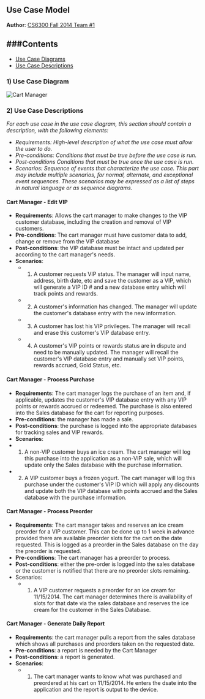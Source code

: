 ## Use Case Model

**Author**: [CS6300 Fall 2014 Team #1](https://github.com/gt-ud-softeng/6300Fall14Team01)

###Contents
-----------------
- [Use Case Diagrams](#use-case-diagrams)
- [Use Case Descriptions](#use-case-descriptions)
 
### 1) Use Case Diagram

![Cart Manager](http://yuml.me/26df9b41)

### 2) Use Case Descriptions

*For each use case in the use case diagram, this section should contain a description, with the following elements:*

- *Requirements: High-level description of what the use case must allow the user to do.*
- *Pre-conditions: Conditions that must be true before the use case is run.*
- *Post-conditions Conditions that must be true once the use case is run.*
- *Scenarios: Sequence of events that characterize the use case. This part may include multiple scenarios, for normal, alternate, and exceptional event sequences. These scenarios may be expressed as a list of steps in natural language or as sequence diagrams.*




#### **Cart Manager - Edit VIP** 
- **Requirements**: Allows the cart manager to make changes to the VIP customer database, including the creation and removal of VIP customers.
- **Pre-conditions**: The cart manager must have customer data to add, change or remove from the VIP database
- **Post-conditions**: the VIP database must be intact and updated per according to the cart manager's needs. 
- **Scenarios**:
  - 1. A customer requests VIP status.  The manager will input name, address, birth date, etc and save the customer as a VIP, which will generate a VIP ID # and a new database entry which will track points and rewards.
  - 2. A customer's information has changed.  The manager will update the customer's database entry with the new information.
  - 3. A customer has lost his VIP privileges.  The manager will recall and erase this customer's VIP database entry.
  - 4. A customer's VIP points or rewards status are in dispute and need to be manually updated. The manager will recall the customer's VIP database entry and manually set VIP points, rewards accrued, Gold Status, etc.   
   
	
#### **Cart Manager - Process Purchase**
- **Requirements**: The cart manager logs the purchase of an item and, if applicable, updates the customer's VIP database entry with any VIP points or rewards accrued or redeemed.  The purchase is also entered into the Sales database for the cart for reporting purposes.
- **Pre-conditions**: the manager has made a sale.
- **Post-conditions**: the purchase is logged into the appropriate databases for tracking sales and VIP rewards.
-  **Scenarios**:
  - 1. A non-VIP customer buys an ice cream.  The cart manager will log this purchase into the application as a non-VIP sale, which will update only the Sales database with the purchase information.
  - 2. A VIP customer buys a frozen yogurt.  The cart manager will log this purchase under the customer's VIP ID which will apply any discounts and update both the VIP database with points accrued and the Sales database with the purchase information.  
		    		
#### **Cart Manager - Process Preorder**  
- **Requirements**: The cart manager takes and reserves an ice cream preorder for a VIP customer.  This can be done up to 1 week in advance provided there are available preorder slots for the cart on the date requested.  This is logged as a preorder in the Sales database on the day the preorder is requested.
- **Pre-conditions**: The cart manager has a preorder to process.
- **Post-conditions**: either the pre-order is logged into the sales database or the customer is notified that there are no preorder slots remaining.
- Scenarios:
  - 1. A VIP customer requests a preorder for an ice cream for 11/15/2014.  The cart manager determines there is availability of slots for that date via the sales database and reserves the ice cream for the customer in the Sales Database.


#### **Cart Manager - Generate Daily Report**
- **Requirements**: the cart manager pulls a report from the sales database which shows all purchases and preorders taken on the requested date.  
- **Pre-conditions**: a report is needed by the Cart Manager
- **Post-conditions**: a report is generated.
- **Scenarios**: 
  - 1. The cart manager wants to know what was purchased and preordered at his cart on 11/15/2014.  He enters the dsate into the application and the report is output to the device.
